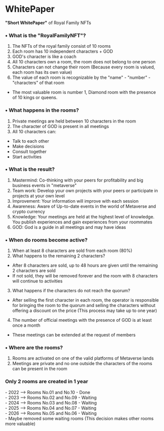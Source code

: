 # WhitePaper
<b>"Short WhitePaper"</b> of Royal Family NFTs

<h3><b>• What is the "RoyalFamilyNFT"?</b></h3>

1. The NFTs of the royal family consist of 10 rooms
2. Each room has 10 independent characters + GOD
3. GOD's character is like a coach
4. All 10 characters own a room, the room does not belong to one person
5. Characters can not change their room (Because every room is valued, each room has its own value)
6. The value of each room is recognizable by the "name" - "number" - "characters" of that room
  - The most valuable room is number 1, Diamond room with the presence of 10 kings or queens.
 
<h3><b>• What happens in the rooms?</b></h3>

1. Private meetings are held between 10 characters in the room
2. The character of GOD is present in all meetings 
3. All 10 characters can:
  - Talk to each other
  - Make decisions
  - Consult together
  - Start activities

<h3><b>• What is the result?</b></h3>

1. Mastermind: Co-thinking with your peers for profitability and big business events in "metaverse"<br>
2. Team work: Develop your own projects with your peers or participate in projects at your own level<br>
3. Improvement: Your information will improve with each session<br>
4. Awareness: Aware of Up-to-date events in the world of Metaverse and crypto currency<br>
5. Knowledge: Your meetings are held at the highest level of knowledge. You publish experiences and gain experiences from your roommates<br>
6. GOD: God is a guide in all meetings and may have ideas

<h3><b>• When do rooms become active?</b></h3>

1. When at least 8 characters are sold from each room (80%)
2. What happens to the remaining 2 characters?
 - After 8 characters are sold, up to 48 hours are given until the remaining 2 characters are sold
 - If not sold, they will be removed forever and the room with 8 characters will continue to activities
3. What happens if the characters do not reach the quorum?
 - After selling the first character in each room,
   the operator is responsible for bringing the room to the quorum and selling the characters without offering a discount on the price
   (This process may take up to one year)
4. The number of official meetings with the presence of GOD is at least once a month
  - These meetings can be extended at the request of members


 <h3><b>• Where are the rooms?</b></h3>
 
 1. Rooms are activated on one of the valid platforms of Metaverse lands</br>
 2. Meetings are private and no one outside the characters of the rooms can be present in the room</br>

<h3>Only 2 rooms are created in 1 year</h3>
- 2022  ⟶ Rooms No.01 and No.10 - Done </br>
- 2023  ⟶ Rooms No.02 and No.09 - Waiting</br>
- 2024  ⟶ Rooms No.03 and No.08 - Waiting</br>
- 2025  ⟶ Rooms No.04 and No.07 - Waiting</br>
- 2026  ⟶ Rooms No.05 and No.06 - Waiting</br>
- Maybe removed some waiting rooms (This decision makes other rooms more valuable)


